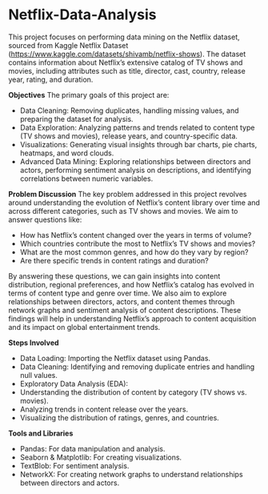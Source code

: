 # Netflix-Data-Analysis

This project focuses on performing data mining on the Netflix dataset, sourced from Kaggle Netflix Dataset (https://www.kaggle.com/datasets/shivamb/netflix-shows). The dataset contains information about Netflix’s extensive catalog of TV shows and movies, including attributes such as title, director, cast, country, release year, rating, and duration.

**Objectives**
The primary goals of this project are:

- Data Cleaning: Removing duplicates, handling missing values, and preparing the dataset for analysis.
- Data Exploration: Analyzing patterns and trends related to content type (TV shows and movies), release years, and country-specific data.
- Visualizations: Generating visual insights through bar charts, pie charts, heatmaps, and word clouds.
- Advanced Data Mining: Exploring relationships between directors and actors, performing sentiment analysis on descriptions, and identifying correlations between numeric variables.

**Problem Discussion**
The key problem addressed in this project revolves around understanding the evolution of Netflix’s content library over time and across different categories, such as TV shows and movies. We aim to answer questions like:

- How has Netflix’s content changed over the years in terms of volume?
- Which countries contribute the most to Netflix’s TV shows and movies?
- What are the most common genres, and how do they vary by region?
- Are there specific trends in content ratings and duration?

By answering these questions, we can gain insights into content distribution, regional preferences, and how Netflix’s catalog has evolved in terms of content type and genre over time. We also aim to explore relationships between directors, actors, and content themes through network graphs and sentiment analysis of content descriptions. These findings will help in understanding Netflix’s approach to content acquisition and its impact on global entertainment trends.

**Steps Involved**
- Data Loading: Importing the Netflix dataset using Pandas.
- Data Cleaning: Identifying and removing duplicate entries and handling null values.
- Exploratory Data Analysis (EDA):
- Understanding the distribution of content by category (TV shows vs. movies).
- Analyzing trends in content release over the years.
- Visualizing the distribution of ratings, genres, and countries.

**Tools and Libraries**
- Pandas: For data manipulation and analysis.
- Seaborn & Matplotlib: For creating visualizations.
- TextBlob: For sentiment analysis.
- NetworkX: For creating network graphs to understand relationships between directors and actors.
